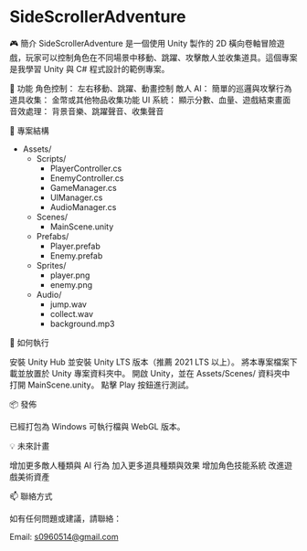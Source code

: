 # SideScrollerAdventure
🎮 簡介  SideScrollerAdventure 是一個使用 Unity 製作的 2D 橫向卷軸冒險遊戲，玩家可以控制角色在不同場景中移動、跳躍、攻擊敵人並收集道具。這個專案是我學習 Unity 與 C# 程式設計的範例專案。

📌 功能
  角色控制： 左右移動、跳躍、動畫控制
  敵人 AI： 簡單的巡邏與攻擊行為
  道具收集： 金幣或其他物品收集功能
  UI 系統： 顯示分數、血量、遊戲結束畫面
  音效處理： 背景音樂、跳躍聲音、收集聲音

📁 專案結構

- Assets/
  - Scripts/
    - PlayerController.cs
    - EnemyController.cs
    - GameManager.cs
    - UIManager.cs
    - AudioManager.cs
  - Scenes/
    - MainScene.unity
  - Prefabs/
    - Player.prefab
    - Enemy.prefab
  - Sprites/
    - player.png
    - enemy.png
  - Audio/
    - jump.wav
    - collect.wav
    - background.mp3

📖 如何執行

  安裝 Unity Hub 並安裝 Unity LTS 版本（推薦 2021 LTS 以上）。
  將本專案檔案下載並放置於 Unity 專案資料夾中。
  開啟 Unity，並在 Assets/Scenes/ 資料夾中打開 MainScene.unity。
  點擊 Play 按鈕進行測試。

📦 發佈

已經打包為 Windows 可執行檔與 WebGL 版本。

💡 未來計畫

增加更多敵人種類與 AI 行為
加入更多道具種類與效果
增加角色技能系統
改進遊戲美術資產

📫 聯絡方式

如有任何問題或建議，請聯絡：

Email: s0960514@gmail.com

